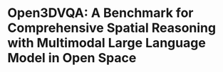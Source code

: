 # Open3DVQA: A Benchmark for Comprehensive Spatial Reasoning with Multimodal Large Language Model in Open Space


